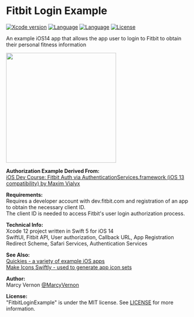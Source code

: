 # Fitbit Login Example
[![Xcode version](https://img.shields.io/badge/xcode-12%20-brightgreen)](https://developer.apple.com/xcode/)
[![Language](https://img.shields.io/badge/swift-5.0-orange.svg)](https://developer.apple.com/swift)
[![Language](https://img.shields.io/badge/swiftUI-iOS14-orange.svg)](https://developer.apple.com/xcode/swiftUI)
[![License](https://img.shields.io/badge/license-MIT-blue.svg?style=flat)](http://mit-license.org)

An example iOS14 app that allows the app user to login to Fitbit to obtain their personal fitness information

<img src="GitHub-Images/Fitbit.gif" width="300">

**Authorization Example Derived From:** \
[ iOS Dev Course: Fitbit Auth via AuthenticationServices.framework (iOS 13 compatibility) by Maxim Vialyx ](https://medium.com/@vialyx/ios-dev-course-authenticationservices-in-fitbit-auth-integration-d131b947af1c)

**Requirements:** \
Requires a developer account with dev.fitbit.com and registration of an app to obtain the necessary client ID.\
The client ID is needed to access Fitbit's user login authorization process. 

**Technical Info:** \
Xcode 12 project written in Swift 5 for iOS 14\
SwiftUI, Fitbit API, User authorization, Callback URL, App Registration\
Redirect Scheme, Safari Services, Authentication Services

**See Also:** \
[Quickies - a variety of example iOS apps](https://github.com/PepperoniJoe/Quickies)\
 [Make Icons Swiftly - used to generate app icon sets
 ](https://github.com/PepperoniJoe/Make-Icons-Swiftly)

**Author:** \
Marcy Vernon [@MarcyVernon](https://twitter.com/MarcyVernon)

**License:** \
"FitbitLoginExample" is under the MIT license. See [LICENSE](/LICENSE) for more information.
